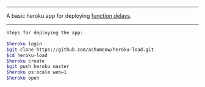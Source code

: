 ***
A basic heroku app for deploying <a href="https://github.com/ashumeow/functiondelay">function delays</a>.
***
``` sh
Steps for deploying the app:

$heroku login
$git clone https://github.com/ashumeow/heroku-load.git
$cd heroku-load
$heroku create
$git push heroku master
$heroku ps:scale web=1
$heroku open
```
